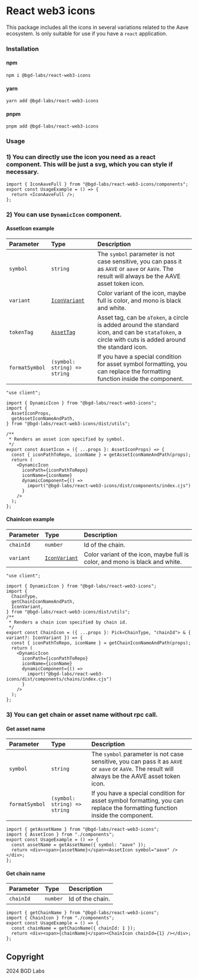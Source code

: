 # React web3 icons

This package includes all the icons in several variations related to the Aave ecosystem. Is only suitable for use if you have a `react` application.

### Installation
#### npm
<code>npm i @bgd-labs/react-web3-icons</code>
#### yarn
<code>yarn add @bgd-labs/react-web3-icons</code>
#### pnpm
<code>pnpm add @bgd-labs/react-web3-icons</code>

### Usage
### 1) You can directly use the icon you need as a react component. This will be just a svg, which you can style if necessary.
```tsx
import { IconAaveFull } from "@bgd-labs/react-web3-icons/components";
export const UsageExample = () => {
  return <IconAaveFull />;
};
```
### 2) You can use `DynamicIcon` component.

#### AssetIcon example
| Parameter  | Type                             | Description |
|:-----------|:---------------------------------| :------ |
| `symbol`   | `string`                         | The `symbol` parameter is not case sensitive, you can pass it as `AAVE` or `aave` or `AaVe`. The result will always be the AAVE asset token icon.
| `variant`  | [`IconVariant`](src/utils/types.ts) | Color variant of the icon, maybe full is color, and mono is black and white.
| `tokenTag` | [`AssetTag`](src/utils/types.ts)     | Asset tag, can be `aToken`, a circle is added around the standard icon, and can be `stataToken`, a circle with cuts is added around the standard icon.
| `formatSymbol`   | `(symbol: string) => string`     | If you have a special condition for asset symbol formatting, you can replace the formatting function inside the component.

```tsx
"use client";

import { DynamicIcon } from "@bgd-labs/react-web3-icons";
import {
  AssetIconProps,
  getAssetIconNameAndPath,
} from "@bgd-labs/react-web3-icons/dist/utils";

/**
 * Renders an asset icon specified by symbol.
 */
export const AssetIcon = ({ ...props }: AssetIconProps) => {
  const { iconPathToRepo, iconName } = getAssetIconNameAndPath(props);
  return (
    <DynamicIcon
      iconPath={iconPathToRepo}
      iconName={iconName}
      dynamicComponent={() =>
        import("@bgd-labs/react-web3-icons/dist/components/index.cjs")
      }
    />
  );
};
```

#### ChainIcon example
| Parameter  | Type                             | Description |
|:-----------|:---------------------------------| :------ |
| `chainId`   | `number`                         | Id of the chain.
| `variant`  | [`IconVariant`](src/utils/types.ts) | Color variant of the icon, maybe full is color, and mono is black and white.

```tsx
"use client";

import { DynamicIcon } from "@bgd-labs/react-web3-icons";
import {
  ChainType,
  getChainIconNameAndPath,
  IconVariant,
} from "@bgd-labs/react-web3-icons/dist/utils";
/**
 * Renders a chain icon specified by chain id.
 */
export const ChainIcon = ({ ...props }: Pick<ChainType, "chainId"> & { variant?: IconVariant }) => {
  const { iconPathToRepo, iconName } = getChainIconNameAndPath(props);
  return (
    <DynamicIcon
      iconPath={iconPathToRepo}
      iconName={iconName}
      dynamicComponent={() =>
        import("@bgd-labs/react-web3-icons/dist/components/chains/index.cjs")
      }
    />
  );
};
```

### 3) You can get chain or asset name without rpc call.
#### Get asset name
| Parameter  | Type                             | Description |
|:-----------|:---------------------------------| :------ |
| `symbol`   | `string`                         | The `symbol` parameter is not case sensitive, you can pass it as `AAVE` or `aave` or `AaVe`. The result will always be the AAVE asset token icon.
| `formatSymbol`   | `(symbol: string) => string`     | If you have a special condition for asset symbol formatting, you can replace the formatting function inside the component.

```tsx
import { getAssetName } from "@bgd-labs/react-web3-icons";
import { AssetIcon } from "./components";
export const UsageExample = () => {
  const assetName = getAssetName({ symbol: "aave" });
  return <div><span>{assetName}</span><AssetIcon symbol="aave" /></div>;
};
```
#### Get chain name
| Parameter  | Type                             | Description |
|:-----------|:---------------------------------| :------ |
| `chainId`   | `number`                         | Id of the chain.

```tsx
import { getChainName } from "@bgd-labs/react-web3-icons";
import { ChainIcon } from "./components";
export const UsageExample = () => {
  const chainName = getChainName({ chainId: 1 });
  return <div><span>{chainName}</span><ChainIcon chainId={1} /></div>;
};
```

## Copyright
2024 BGD Labs
